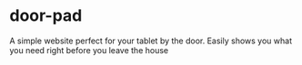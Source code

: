 # door-pad
A simple website perfect for your tablet by the door. Easily shows you what you need right before you leave the house
